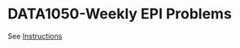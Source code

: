 # DATA1050-Weekly EPI Problems
See [Instructions](https://docs.google.com/document/d/12V2Mhoi4cgp7QZ6f1ROvaW5Bl1-2VreTqnp9hSgn2sY/edit?usp=sharing)
